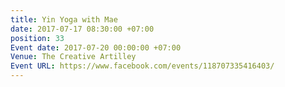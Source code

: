 ```yaml
---
title: Yin Yoga with Mae
date: 2017-07-17 08:30:00 +07:00
position: 33
Event date: 2017-07-20 00:00:00 +07:00
Venue: The Creative Artilley
Event URL: https://www.facebook.com/events/118707335416403/
---
```


